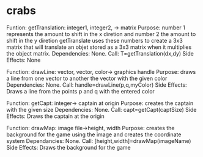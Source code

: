 # crabs
Funtion: getTranslation: integer1, integer2, -> matrix
Purpose: number 1 represents the amount to shift in the x diretion and number 2 the amount to shift in the y diretion
getTranslate uses these numbers to create a 3x3 matrix that will translate an objet stored as a 3x3 matrix when it multiplies the object matrix.
Dependencies: None.
Call: T=getTranslation(dx,dy)
Side Effects: None

Function: drawLine: vector, vector, color-> graphics handle
Purpose: draws a line from one vector to another the vector with the given color
Dependencies: None.
Call: handle=drawLine(p,q,myColor)
Side Effects: Draws a line from the points p and q with the entered color

Function: getCapt: integer-> captain at origin
Purpose: creates the captain with the given size
Dependencies: None.
Call: capt=getCapt(captSize)
Side Effects: Draws the captain at the origin

Function: drawMap: image file->height, width
Purpose: creates the background for the game using the image and creates the coordinate system
Dependancies: None.
Call: [height,width]=drawMap(imageName)
Side Effects: Draws the background for the game
